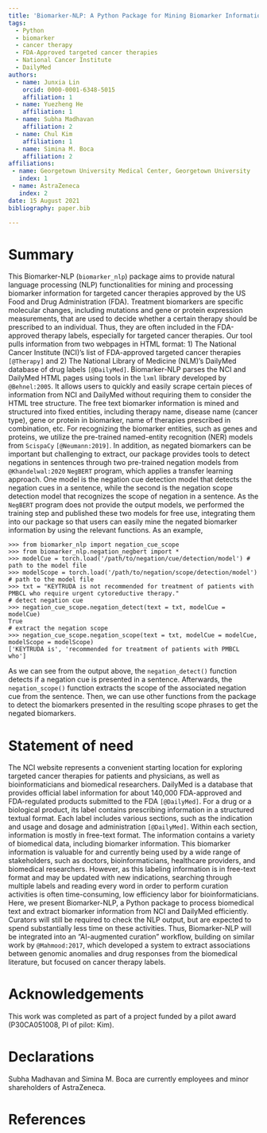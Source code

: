 ```yaml
---
title: 'Biomarker-NLP: A Python Package for Mining Biomarker Information for FDA-Approved Targeted Cancer Therapies'
tags:
  - Python
  - biomarker
  - cancer therapy
  - FDA-Approved targeted cancer therapies
  - National Cancer Institute 
  - DailyMed
authors:
  - name: Junxia Lin
    orcid: 0000-0001-6348-5015
    affiliation: 1
  - name: Yuezheng He 
    affiliation: 1
  - name: Subha Madhavan
    affiliation: 2
  - name: Chul Kim
    affiliation: 1
  - name: Simina M. Boca 
    affiliation: 2
affiliations:
 - name: Georgetown University Medical Center, Georgetown University
   index: 1
 - name: AstraZeneca
   index: 2
date: 15 August 2021
bibliography: paper.bib

---
```


# Summary

This Biomarker-NLP (`biomarker_nlp`) package aims to provide natural language processing (NLP) functionalities for mining and processing biomarker information for targeted cancer therapies approved by the US Food and Drug Administration (FDA). Treatment biomarkers are specific molecular changes, including mutations and gene or protein expression measurements, that are used to decide whether a certain therapy should be prescribed to an individual. Thus, they are often included in the FDA-approved therapy labels, especially for targeted cancer therapies. Our tool pulls information  from two webpages in HTML format: 1) The National Cancer Institute (NCI)’s list of FDA-approved targeted cancer therapies `[@Therapy]` and 2) The National Library of Medicine (NLM)’s DailyMed database of drug labels `[@DailyMed]`.  Biomarker-NLP parses the NCI and DailyMed HTML pages using tools in the `lxml` library developed by `@Behnel:2005`. It allows users to quickly and easily scrape certain pieces of information from NCI and DailyMed without requiring them to consider the HTML tree structure. The free text biomarker information is mined and structured into fixed entities, including therapy name, disease name (cancer type), gene or protein in biomarker, name of therapies prescribed in combination, etc. For recognizing the biomarker entities, such as genes and proteins, we utilize the pre-trained named-entity recognition (NER) models from `ScispaCy` `[@Neumann:2019]`. In addition, as negated biomarkers can be important but challenging to extract, our package provides tools to detect negations in sentences through two pre-trained negation models from `@Khandelwal:2020` `NegBERT` program, which applies a transfer learning approach.  One model is the negation cue detection model that detects the negation cues in a sentence, while the second is the negation scope detection model that recognizes the scope of negation in a sentence. As the `NegBERT` program does not provide the output models, we performed the training step and published these two models for free use, integrating them into our package so that users can easily mine the negated biomarker information by using the relevant functions. As an example,

`>>> from biomarker_nlp import negation_cue_scope`  
`>>> from biomarker_nlp.negation_negbert import *`  
`>>> modelCue = torch.load('/path/to/negation/cue/detection/model') # path to the model file`  
`>>> modelScope = torch.load('/path/to/negation/scope/detection/model') # path to the model file`    
`>>> txt = "KEYTRUDA is not recommended for treatment of patients with PMBCL who require urgent cytoreductive therapy."`  
`# detect negation cue`  
`>>> negation_cue_scope.negation_detect(text = txt, modelCue = modelCue)`  
`True`  
`# extract the negation scope`  
`>>> negation_cue_scope.negation_scope(text = txt, modelCue = modelCue, modelScope = modelScope)`  
`['KEYTRUDA is', 'recommended for treatment of patients with PMBCL who']`

As we can see from the output above, the `negation_detect()` function detects if a negation cue is presented in a sentence. Afterwards, the `negation_scope()` function extracts the scope of the associated negation cue from the sentence. Then, we can use other functions from the package to detect the biomarkers presented in the resulting scope phrases to get the negated biomarkers. 


# Statement of need

The NCI website represents a convenient starting location for exploring targeted cancer therapies for patients and physicians, as well as bioinformaticians and biomedical researchers. DailyMed is a database that provides official label information for about 140,000 FDA-approved and FDA-regulated products submitted to the FDA `[@DailyMed]`. For a drug or a biological product, its label contains prescribing information in a structured textual format. Each label includes various sections, such as the indication and usage and dosage and administration `[@DailyMed]`. Within each section, information is mostly in free-text format. The information contains a variety of biomedical data, including biomarker information. This biomarker information is valuable for and currently being used by a wide range of stakeholders, such as doctors, bioinformaticians, healthcare providers, and biomedical researchers. However, as this labeling information is in free-text format and may be updated with new indications, searching through multiple labels and reading every word in order to perform curation activities is often time-consuming, low efficiency labor for bioinformaticians. Here, we present Biomarker-NLP, a Python package to process biomedical text and extract biomarker information from NCI and DailyMed efficiently. Curators will still be required to check the NLP output, but are expected to spend substantially less time on these activities. Thus, Biomarker-NLP will be integrated into an “AI-augmented curation” workflow, building on similar work by `@Mahmood:2017`, which developed a system to extract associations between genomic anomalies and drug responses from the biomedical literature, but focused on cancer therapy labels. 


# Acknowledgements

This work was completed as part of a project funded by a pilot award (P30CA051008, PI of pilot: Kim).

# Declarations

Subha Madhavan and Simina M. Boca are currently employees and minor shareholders of AstraZeneca.

# References